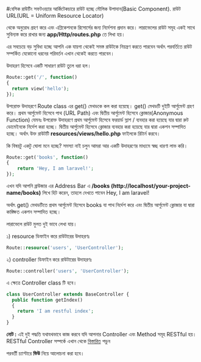 #বেসিক রাউটিং
সফটওয়্যার আর্কিটেকচারে রাউট হচ্ছে মৌলিক উপাদান(Basic Component). রাউট URL(URL = Uniform Resource Locator)

থেকে অনুরোধ গ্রহণ করে এবং এপ্লিকেশনকে রিসোর্সের জন্য নির্দেশনা প্রদান করে। লারাভেলের রাউট সমূহ একই সাথে সুবিন্যস্ত করে রাখার জন্য **app/Http/routes.php** তে লিখা হয়।

এর সবচেয়ে বড় সুবিধা হচ্ছে আপনি এক যায়গা থেকেই সমস্ত রাউটকে নিয়ন্ত্রণ করতে পারবেন অর্থাৎ পরবর্তিতে রাউট সম্পর্কিত যেকোনো ধরনের পরিবর্তন এখান থেকেই করতে পারবেন।

উদাহরণ হিসেবে একটি সাধারণ রাউট তুলে ধরা হল।
```php
Route::get('/', function()
{
  return view('hello');
});
```

উপরোক্ত উদাহরণে Route class এর get() মেথডকে কল করা হয়েছে।  get() মেথডটি দুইটি আর্গুমেন্ট গ্রহণ করে। প্রথম আর্গুমেন্ট হিসেবে পাথ (URL Path) এবং দ্বিতীয় আর্গুমেন্ট হিসেবে ক্লোজার(Anonymous Function)
যেমনঃ উপরোক্ত উদাহরণে প্রথম আর্গুমেন্ট হিসেবে ফরয়ার্ড স্লাশ / ব্যবহার করা হয়েছে যার দ্বারা রুট ডোমেইনকে নির্দেশ করা হচ্ছে। দ্বিতীয় আর্গুমেন্ট হিসেবে ক্লোজার ব্যবহার করা হয়েছে যার দ্বারা একশন সম্পাদিত হচ্ছে।
অর্থাৎ উক্ত রাউটটি **resources/views/hello.php** ফাইলকে রিটার্ন করবে।

কি বিষয়টু একটু ঘোলা মনে হচ্ছে? সমস্যা নাই চলুন আমরা আর একটি উদাহরণের মাধ্যমে স্বচ্ছ ধারণা লাভ করি।

```php
Route::get('books', function()
{
    return 'Hey, I am laravel!';
});
```
এখন যদি আপনি ব্রাউজার এর Address Bar এ **/books (http://localhost/your-project-name/books)** লিখে হিট করেন, তাহলে দেখতে পাবেন Hey, I am laravel!

অর্থাৎ get() মেথডটিতে প্রথম আর্গুমেন্ট হিসেবে books যা পাথ নির্দেশ করে এবং দ্বিতীয় আর্গুমেন্ট ক্লোজার যা দ্বারা কাঙ্ক্ষিত একশন সম্পাদিত হচ্ছে।

লারাভেলে রাউট মুলত দুই ভাবে লেখা যায়।

১) resource ডিফাইন করে
রাউটারের উদাহরণঃ
```php
Route::resource('users', 'UserController');
```

২) controller ডিফাইন করে
রাউটারের উদাহরণঃ
```php
Route::controller('users', 'UserController');
```

এ ক্ষেত্রে Controller class টি হবে।
```php
class UserController extends BaseController {
  public function getIndex()
  {
    return 'I am restful index';
  }
}
```

**নোট :** এই দুই পদ্ধতি যথাযথভাবে কাজ করবে যদি আপনার Controller এবং  Method সমূহ RESTful হয়।  RESTful Controller সম্পর্কে এখান থেকে [বিস্তারিত](http://laravel.com/docs/5.0/controllers#restful-resource-controllers) পড়ুন

পরবর্তী চ্যাপ্টারে **ভিউ**  নিয়ে আলোচনা করা হবে।
